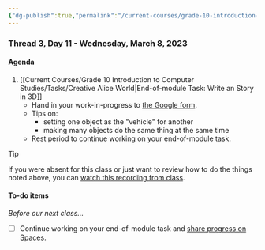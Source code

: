 ```yaml
---
{"dg-publish":true,"permalink":"/current-courses/grade-10-introduction-to-computer-studies/section-1/thread-3/day-11/","dgHomeLink":false}
---
```


### Thread 3, Day 11 - Wednesday, March 8, 2023
#### Agenda

1. [[Current Courses/Grade 10 Introduction to Computer Studies/Tasks/Creative Alice World|End-of-module Task: Write an Story in 3D]]
	- Hand in your work-in-progress to [the Google form](https://docs.google.com/forms/d/e/1FAIpQLSeVyIvyAp1qoNItqKwKjTMu9_x8k-IWvDPoYgbYmM1bqBtl7A/viewform).
	- Tips on:
		- setting one object as the "vehicle" for another
		- making many objects do the same thing at the same time
	- Rest period to continue working on your end-of-module task.

> [!TIP]
> If you were absent for this class or just want to review how to do the things noted above, you can [watch this recording from class](https://youtu.be/fqcfd86SLpA).


#### To-do items
*Before our next class...*

- [ ] Continue working on your end-of-module task and [share progress on Spaces](https://ca.spacesedu.com/).